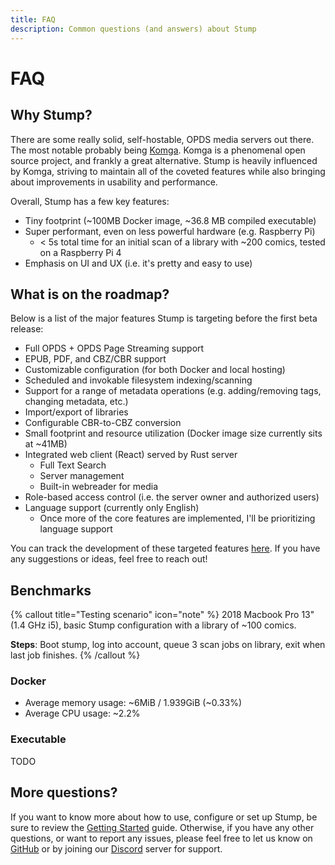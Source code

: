 ```yaml
---
title: FAQ
description: Common questions (and answers) about Stump
---
```


# FAQ

## Why Stump?

There are some really solid, self-hostable, OPDS media servers out there. The most notable probably being [Komga](https://komga.org). Komga is a phenomenal open source project, and frankly a great alternative. Stump is heavily influenced by Komga, striving to maintain all of the coveted features while also bringing about improvements in usability and performance.

Overall, Stump has a few key features:

- Tiny footprint (~100MB Docker image, ~36.8 MB compiled executable)
- Super performant, even on less powerful hardware (e.g. Raspberry Pi)
  - < 5s total time for an initial scan of a library with ~200 comics, tested on a Raspberry Pi 4
- Emphasis on UI and UX (i.e. it's pretty and easy to use)

## What is on the roadmap?

Below is a list of the major features Stump is targeting before the first beta release:

- Full OPDS + OPDS Page Streaming support
- EPUB, PDF, and CBZ/CBR support
- Customizable configuration (for both Docker and local hosting)
- Scheduled and invokable filesystem indexing/scanning
- Support for a range of metadata operations (e.g. adding/removing tags, changing metadata, etc.)
- Import/export of libraries
- Configurable CBR-to-CBZ conversion
- Small footprint and resource utilization (Docker image size currently sits at ~41MB)
- Integrated web client (React) served by Rust server
  - Full Text Search
  - Server management
  - Built-in webreader for media
- Role-based access control (i.e. the server owner and authorized users)
- Language support (currently only English)
  - Once more of the core features are implemented, I'll be prioritizing language support

You can track the development of these targeted features [here](https://github.com/users/aaronleopold/projects/2). If you have any suggestions or ideas, feel free to reach out!

## Benchmarks

{% callout title="Testing scenario" icon="note" %}
2018 Macbook Pro 13" (1.4 GHz i5), basic Stump configuration with a library of ~100 comics.

**Steps**: Boot stump, log into account, queue 3 scan jobs on library, exit when last job finishes.
{% /callout %}

### Docker

- Average memory usage: ~6MiB / 1.939GiB (~0.33%)
- Average CPU usage: ~2.2%

### Executable

TODO

## More questions?

If you want to know more about how to use, configure or set up Stump, be sure to review the [Getting Started](/installation) guide. Otherwise, if you have any other questions, or want to report any issues, please feel free to let us know on [GitHub](https://github.com/aaronleopold/stump/issues/new/choose) or by joining our [Discord](https://discord.gg/63Ybb7J3as) server for support.
